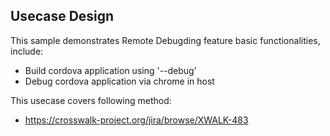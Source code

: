 ## Usecase Design

This sample demonstrates Remote Debugding feature basic functionalities, include:

* Build cordova application using '--debug'
* Debug cordova application via chrome in host

This usecase covers following method:

* https://crosswalk-project.org/jira/browse/XWALK-483
